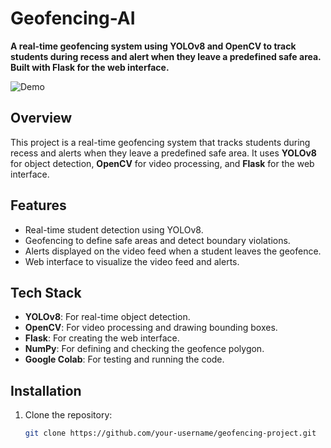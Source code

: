 # Geofencing-AI

**A real-time geofencing system using YOLOv8 and OpenCV to track students during recess and alert when they leave a predefined safe area. Built with Flask for the web interface.**

![Demo]([images/demo.png](https://drive.google.com/file/d/1jckFOF5Y9_1mPJiRsnKxmRO1-n59deq-/view?usp=sharing))  <!-- Add a screenshot of your project -->

## Overview
This project is a real-time geofencing system that tracks students during recess and alerts when they leave a predefined safe area. It uses **YOLOv8** for object detection, **OpenCV** for video processing, and **Flask** for the web interface.

## Features
- Real-time student detection using YOLOv8.
- Geofencing to define safe areas and detect boundary violations.
- Alerts displayed on the video feed when a student leaves the geofence.
- Web interface to visualize the video feed and alerts.

## Tech Stack
- **YOLOv8**: For real-time object detection.
- **OpenCV**: For video processing and drawing bounding boxes.
- **Flask**: For creating the web interface.
- **NumPy**: For defining and checking the geofence polygon.
- **Google Colab**: For testing and running the code.

## Installation
1. Clone the repository:
   ```bash
   git clone https://github.com/your-username/geofencing-project.git
